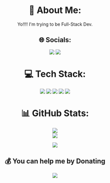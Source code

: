 <div align="center">

# 💫 About Me:
Yo!!!! I'm trying to be Full-Stack Dev.

## 🌐 Socials:
<a href="https://instagram.com/s_sxnzz"><img src="https://img.shields.io/badge/Instagram-%23E4405F.svg?logo=Instagram&logoColor=white" /></a>
<a href="mailto:meawdamxza@gmail.com"><img src="https://img.shields.io/badge/Email-D14836?logo=gmail&logoColor=white" /></a>

# 💻 Tech Stack:
<img src="https://img.shields.io/badge/javascript-%23323330.svg?style=for-the-badge&logo=javascript&logoColor=%23F7DF1E" />
<img src="https://img.shields.io/badge/express.js-%23404d59.svg?style=for-the-badge&logo=express&logoColor=%2361DAFB" />
<img src="https://img.shields.io/badge/node.js-6DA55F?style=for-the-badge&logo=node.js&logoColor=white" />
<img src="https://img.shields.io/badge/react-%2320232a.svg?style=for-the-badge&logo=react&logoColor=%2361DAFB" />
<img src="https://img.shields.io/badge/git-%23F05033.svg?style=for-the-badge&logo=git&logoColor=white" />

# 📊 GitHub Stats:
<img src="https://nirzak-streak-stats.vercel.app/?user=Meawdam&theme=dark&hide_border=true" /><br/>
<img src="https://github-readme-stats.vercel.app/api/top-langs/?username=Meawdam&theme=dark&hide_border=true&include_all_commits=false&count_private=false&layout=compact" />

<img src="https://quotes-github-readme.vercel.app/api?type=horizontal&theme=radical" />

## 💰 You can help me by Donating
<a href="https://buymeacoffee.com/meawdam"><img src="https://img.shields.io/badge/Buy%20Me%20a%20Coffee-ffdd00?style=for-the-badge&logo=buy-me-a-coffee&logoColor=black" /></a>

</div>
